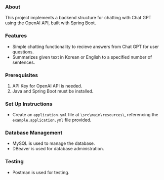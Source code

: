 ### About

This project implements a backend structure for chatting with Chat GPT using the OpenAI API, built with Spring Boot.

### Features

- Simple chatting functionality to recieve answers from Chat GPT for user questions.
- Summarizes given text in Korean or English to a specified number of sentences.

### Prerequisites

1. API Key for OpenAI API is needed.
2. Java and Spring Boot must be installed.

### Set Up Instructions

- Create an `application.yml` file at `\src\main\resources\`,
  referencing the `example.application.yml` file provided.

### Database Management

- MySQL is used to manage the database.
- DBeaver is used for database administration.

### Testing

- Postman is used for testing.
